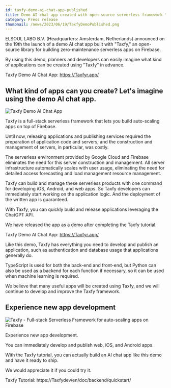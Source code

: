 ```yaml
---
id: taxfy-demo-ai-chat-app-published
title: Demo AI chat app created with open-source serverless framework "Taxfy" launched
category: Press release
thumbnail: /news/2023/06/19/TaxfyDemoPublished.png
---
```


ELSOUL LABO B.V. (Headquarters: Amsterdam, Netherlands) announced on the 19th the launch of a demo AI chat app built with "Taxfy," an open-source library for building zero-maintenance serverless apps on Firebase.

By using this demo, planners and developers can easily imagine what kind of applications can be created using "Taxfy" in advance.

Taxfy Demo AI Chat App: https://Taxfyr.app/

## What kind of apps can you create? Let's imagine using the demo AI chat app.

![Taxfy Demo AI Chat App](/news/2023/06/19/TaxfyerAppSample16-9.png)

Taxfy is a full-stack serverless framework that lets you build auto-scaling apps on top of Firebase.

Until now, releasing applications and publishing services required the preparation of application code and servers, and the construction and management of servers, in particular, was costly.

The serverless environment provided by Google Cloud and Firebase eliminates the need for this server construction and management. All server infrastructure automatically scales with user usage, eliminating the need for detailed access forecasting and load management resource management.

Taxfy can build and manage these serverless products with one command for developing iOS, Android, and web apps. So Taxfy developers can immediately start working on the application logic. And the deployment of the written app is guaranteed.

With Taxfy, you can quickly build and release applications leveraging the ChatGPT API.

We have released the app as a demo after completing the Taxfy tutorial.

Taxfy Demo AI Chat App: https://Taxfyr.app/

Like this demo, Taxfy has everything you need to develop and publish an application, such as authentication and database usage that applications generally do.

TypeScript is used for both the back-end and front-end, but Python can also be used as a backend for each function if necessary, so it can be used when machine learning is required.

We believe that many useful apps will be created using Taxfy, and we will continue to develop and improve the Taxfy framework.

## Experience new app development

![Taxfy - Full-stack Serverless Framework for auto-scaling apps on Firebase](/news/2023/06/13/EffortlessServerlessTaxfy.png)

Experience new app development.

You can immediately develop and publish web, iOS, and Android apps.

With the Taxfy tutorial, you can actually build an AI chat app like this demo and have it ready to ship.

We would appreciate it if you could try it.

Taxfy Tutorial: https://Taxfydev/en/doc/backend/quickstart/
